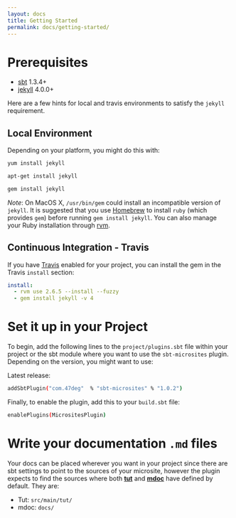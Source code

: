 ```yaml
---
layout: docs
title: Getting Started
permalink: docs/getting-started/
---
```


# Prerequisites

* [sbt](https://www.scala-sbt.org/) 1.3.4+
* [jekyll](https://jekyllrb.com/) 4.0.0+

Here are a few hints for local and travis environments to satisfy the `jekyll` requirement.

## Local Environment

Depending on your platform, you might do this with:

```bash
yum install jekyll
```

```bash
apt-get install jekyll
```

```bash
gem install jekyll
```

*Note*: On MacOS X, `/usr/bin/gem` could install an incompatible version of `jekyll`. It is suggested that you use [Homebrew](https://brew.sh/) to install `ruby` (which provides `gem`) before running `gem install jekyll`. You can also manage your Ruby installation through [rvm](https://rvm.io/).

## Continuous Integration - Travis

If you have [Travis](https://travis-ci.org/) enabled for your project, you can install the gem in the Travis `install` section:

```yaml
install:
  - rvm use 2.6.5 --install --fuzzy
  - gem install jekyll -v 4
```

# Set it up in your Project

To begin, add the following lines to the `project/plugins.sbt` file within your project or the sbt module where you want to use the `sbt-microsites` plugin. Depending on the version, you might want to use:

Latest release:

[comment]: # (Start Replace)

```bash
addSbtPlugin("com.47deg"  % "sbt-microsites" % "1.0.2")
```

[comment]: # (End Replace)

Finally, to enable the plugin, add this to your `build.sbt` file:

```bash
enablePlugins(MicrositesPlugin)
```

# Write your documentation `.md` files

Your docs can be placed wherever you want in your project since there are sbt settings to point to the sources of your microsite, however the plugin expects to find the sources where both [**tut**](https://github.com/tpolecat/tut) and [**mdoc**](https://github.com/scalameta/mdoc) have defined by default. They are:

- Tut: `src/main/tut/`
- mdoc: `docs/`
